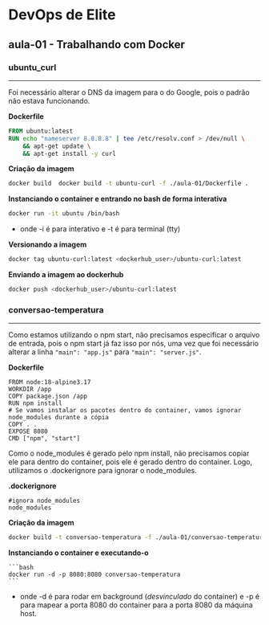 # DevOps de Elite

## aula-01 - Trabalhando com Docker

### **ubuntu_curl** 
____________________

Foi necessário alterar o DNS da imagem para o do Google, pois o padrão não estava funcionando.

**Dockerfile**

```dockerfile
FROM ubuntu:latest
RUN echo "nameserver 8.8.8.8" | tee /etc/resolv.conf > /dev/null \
    && apt-get update \
    && apt-get install -y curl
```

**Criação da imagem**

```bash
docker build  docker build -t ubuntu-curl -f ./aula-01/Dockerfile .
```

**Instanciando o container e entrando no bash de forma interativa**
    
```bash
docker run -it ubuntu /bin/bash
```

- onde -i é para interativo e -t é para terminal (tty)

**Versionando a imagem**

```bash
docker tag ubuntu-curl:latest <dockerhub_user>/ubuntu-curl:latest
```

**Enviando a imagem ao dockerhub**
    
```bash
docker push <dockerhub_user>/ubuntu-curl:latest
```

### **conversao-temperatura**
____________________

Como estamos utilizando o npm start, não precisamos especificar o arquivo de entrada, pois o npm start já faz isso por nós, uma vez que foi necessário alterar  a linha `"main": "app.js"` para `"main": "server.js"`.

**Dockerfile**
    
```docker
FROM node:18-alpine3.17
WORKDIR /app
COPY package.json /app
RUN npm install
# Se vamos instalar os pacotes dentro do container, vamos ignorar node_modules durante a cópia
COPY . .
EXPOSE 8080
CMD ["npm", "start"]
```
Como o node_modules é gerado pelo npm install, não precisamos copiar ele para dentro do container, pois ele é gerado dentro do container. Logo, utilizamos o .dockerignore para ignorar o node_modules.

**.dockerignore**
    
```docker
#ignora node_modules
node_modules
```

**Criação da imagem**

```bash
docker build -t conversao-temperatura -f ./aula-01/conversao-temperatura/Dockerfile .
```

**Instanciando o container e executando-o**
    
    ```bash
    docker run -d -p 8080:8080 conversao-temperatura
    ```
    
- onde -d é para rodar em background (*desvinculado* do container) e -p é para mapear a porta 8080 do container para a porta 8080 da máquina host.
